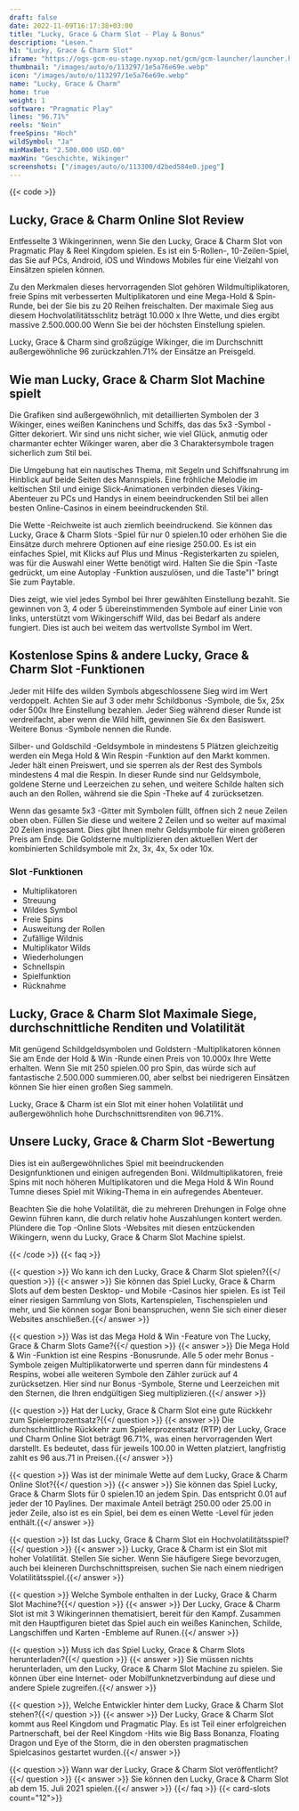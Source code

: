 ```yaml
---
draft: false
date: 2022-11-09T16:17:38+03:00
title: "Lucky, Grace & Charm Slot - Play & Bonus"
description: "Lesen."
h1: "Lucky, Grace & Charm Slot"
iframe: "https://ogs-gcm-eu-stage.nyxop.net/gcm/gcm-launcher/launcher.html?gameUrl=https%3A%2F%2Fnyx.prerelease-env.biz%2Fgs2c%2Fcommon%2Fgames-html5%2Fnyx-game-loader.html%3Fenvid%3Deur%26stage%3D1&gameid=vs10luckcharm&operatorid=241&sessionid=Free%3Aue4ate33id6o6drt8r3tsnnirrv&currency=USD&lang=en_us&mode=demo&device=desktop&lobbyurl=&ogsgameid=1510197"
thumbnail: "/images/auto/o/113297/1e5a76e69e.webp"
icon: "/images/auto/o/113297/1e5a76e69e.webp"
name: "Lucky, Grace & Charm"
home: true
weight: 1
software: "Pragmatic Play"
lines: "96.71%"
reels: "Nein"
freeSpins: "Hoch"
wildSymbol: "Ja"
minMaxBet: "2.500.000 USD.00"
maxWin: "Geschichte, Wikinger"
screenshots: ["/images/auto/o/113300/d2bed584e0.jpeg"]
---
```


{{< code >}}<h2>Lucky, Grace & Charm Online Slot Review</h2><p>Entfesselte 3 Wikingerinnen, wenn Sie den Lucky, Grace & Charm Slot von Pragmatic Play & Reel Kingdom spielen. Es ist ein 5-Rollen-, 10-Zeilen-Spiel, das Sie auf PCs, Android, iOS und Windows Mobiles für eine Vielzahl von Einsätzen spielen können.</p><p>Zu den Merkmalen dieses hervorragenden Slot gehören Wildmultiplikatoren, freie Spins mit verbesserten Multiplikatoren und eine Mega-Hold & Spin-Runde, bei der Sie bis zu 20 Reihen freischalten. Der maximale Sieg aus diesem Hochvolatilitätsschlitz beträgt 10.000 x Ihre Wette, und dies ergibt massive 2.500.000.00 Wenn Sie bei der höchsten Einstellung spielen.</p><p>Lucky, Grace & Charm sind großzügige Wikinger, die im Durchschnitt außergewöhnliche 96 zurückzahlen.71% der Einsätze an Preisgeld.</p><h2>Wie man Lucky, Grace & Charm Slot Machine spielt</h2><p>Die Grafiken sind außergewöhnlich, mit detaillierten Symbolen der 3 Wikinger, eines weißen Kaninchens und Schiffs, das das 5x3 -Symbol -Gitter dekoriert. Wir sind uns nicht sicher, wie viel Glück, anmutig oder charmanter echter Wikinger waren, aber die 3 Charaktersymbole tragen sicherlich zum Stil bei.</p><p>Die Umgebung hat ein nautisches Thema, mit Segeln und Schiffsnahrung im Hinblick auf beide Seiten des Mannspiels. Eine fröhliche Melodie im keltischen Stil und einige Slick-Animationen verbinden dieses Viking-Abenteuer zu PCs und Handys in einem beeindruckenden Stil bei allen besten Online-Casinos in einem beeindruckenden Stil.</p><p>Die Wette -Reichweite ist auch ziemlich beeindruckend. Sie können das Lucky, Grace & Charm Slots -Spiel für nur 0 spielen.10 oder erhöhen Sie die Einsätze durch mehrere Optionen auf eine riesige 250.00. Es ist ein einfaches Spiel, mit Klicks auf Plus und Minus -Registerkarten zu spielen, was für die Auswahl einer Wette benötigt wird. Halten Sie die Spin -Taste gedrückt, um eine Autoplay -Funktion auszulösen, und die Taste"I" bringt Sie zum Paytable.</p><p>Dies zeigt, wie viel jedes Symbol bei Ihrer gewählten Einstellung bezahlt. Sie gewinnen von 3, 4 oder 5 übereinstimmenden Symbole auf einer Linie von links, unterstützt vom Wikingerschiff Wild, das bei Bedarf als andere fungiert. Dies ist auch bei weitem das wertvollste Symbol im Wert.</p><h2>Kostenlose Spins & andere Lucky, Grace & Charm Slot -Funktionen</h2><p>Jeder mit Hilfe des wilden Symbols abgeschlossene Sieg wird im Wert verdoppelt. Achten Sie auf 3 oder mehr Schildbonus -Symbole, die 5x, 25x oder 500x Ihre Einstellung bezahlen. Jeder Sieg während dieser Runde ist verdreifacht, aber wenn die Wild hilft, gewinnen Sie 6x den Basiswert. Weitere Bonus -Symbole nennen die Runde.</p><p>Silber- und Goldschild -Geldsymbole in mindestens 5 Plätzen gleichzeitig werden ein Mega Hold & Win Respin -Funktion auf den Markt kommen. Jeder hält einen Preiswert, und sie sperren als der Rest des Symbols mindestens 4 mal die Respin. In dieser Runde sind nur Geldsymbole, goldene Sterne und Leerzeichen zu sehen, und weitere Schilde halten sich auch an den Rollen, während sie die Spin -Theke auf 4 zurücksetzen.</p><p>Wenn das gesamte 5x3 -Gitter mit Symbolen füllt, öffnen sich 2 neue Zeilen oben oben. Füllen Sie diese und weitere 2 Zeilen und so weiter auf maximal 20 Zeilen insgesamt. Dies gibt Ihnen mehr Geldsymbole für einen größeren Preis am Ende. Die Goldsterne multiplizieren den aktuellen Wert der kombinierten Schildsymbole mit 2x, 3x, 4x, 5x oder 10x.</p><h3>
Slot -Funktionen</h3><ul>
<li></span>
Multiplikatoren</li>
<li></span>
Streuung</li>
<li></span>
Wildes Symbol</li>
<li></span>
Freie Spins</li>
<li></span>
Ausweitung der Rollen</li>
<li></span>
Zufällige Wildnis</li>
<li></span>
Multiplikator Wilds</li>
<li></span>
Wiederholungen</li>
<li></span>
Schnellspin</li>
<li></span>
Spielfunktion</li>
<li></span>
Rücknahme</li></ul><h2>Lucky, Grace & Charm Slot Maximale Siege, durchschnittliche Renditen und Volatilität</h2><p>Mit genügend Schildgeldsymbolen und Goldstern -Multiplikatoren können Sie am Ende der Hold & Win -Runde einen Preis von 10.000x Ihre Wette erhalten. Wenn Sie mit 250 spielen.00 pro Spin, das würde sich auf fantastische 2.500.000 summieren.00, aber selbst bei niedrigeren Einsätzen können Sie hier einen großen Sieg sammeln.</p><p>Lucky, Grace & Charm ist ein Slot mit einer hohen Volatilität und außergewöhnlich hohe Durchschnittsrenditen von 96.71%.</p><h2>Unsere Lucky, Grace & Charm Slot -Bewertung</h2><p>Dies ist ein außergewöhnliches Spiel mit beeindruckenden Designfunktionen und einigen aufregenden Boni. Wildmultiplikatoren, freie Spins mit noch höheren Multiplikatoren und die Mega Hold & Win Round Tumne dieses Spiel mit Wiking-Thema in ein aufregendes Abenteuer.</p><p>Beachten Sie die hohe Volatilität, die zu mehreren Drehungen in Folge ohne Gewinn führen kann, die durch relativ hohe Auszahlungen kontert werden. Plündere die Top -Online Slots -Websites mit diesen entzückenden Wikingern, wenn du Lucky, Grace & Charm Slot Machine spielst.</p>
{{< /code >}}
{{< faq >}}

{{< question >}} Wo kann ich den Lucky, Grace & Charm Slot spielen?{{</ question >}}
{{< answer >}} Sie können das Spiel Lucky, Grace & Charm Slots auf dem besten Desktop- und Mobile -Casinos hier spielen. Es ist Teil einer riesigen Sammlung von Slots, Kartenspielen, Tischenspielen und mehr, und Sie können sogar Boni beanspruchen, wenn Sie sich einer dieser Websites anschließen.{{</ answer >}}

{{< question >}} Was ist das Mega Hold & Win -Feature von The Lucky, Grace & Charm Slots Game?{{</ question >}}
{{< answer >}} Die Mega Hold & Win -Funktion ist eine Respins -Bonusrunde. Alle 5 oder mehr Bonus -Symbole zeigen Multiplikatorwerte und sperren dann für mindestens 4 Respins, wobei alle weiteren Symbole den Zähler zurück auf 4 zurücksetzen. Hier sind nur Bonus -Symbole, Sterne und Leerzeichen mit den Sternen, die Ihren endgültigen Sieg multiplizieren.{{</ answer >}}

{{< question >}} Hat der Lucky, Grace & Charm Slot eine gute Rückkehr zum Spielerprozentsatz?{{</ question >}}
{{< answer >}} Die durchschnittliche Rückkehr zum Spielerprozentsatz (RTP) der Lucky, Grace und Charm Online Slot beträgt 96.71%, was einen hervorragenden Wert darstellt. Es bedeutet, dass für jeweils 100.00 in Wetten platziert, langfristig zahlt es 96 aus.71 in Preisen.{{</ answer >}}

{{< question >}} Was ist der minimale Wette auf dem Lucky, Grace & Charm Online Slot?{{</ question >}}
{{< answer >}} Sie können das Spiel Lucky, Grace & Charm Slots für 0 spielen.10 an jedem Spin. Das entspricht 0.01 auf jeder der 10 Paylines. Der maximale Anteil beträgt 250.00 oder 25.00 in jeder Zeile, also ist es ein Spiel, bei dem es einen Wette -Level für jeden enthält.{{</ answer >}}

{{< question >}} Ist das Lucky, Grace & Charm Slot ein Hochvolatilitätsspiel?{{</ question >}}
{{< answer >}} Lucky, Grace & Charm ist ein Slot mit hoher Volatilität. Stellen Sie sicher. Wenn Sie häufigere Siege bevorzugen, auch bei kleineren Durchschnittspreisen, suchen Sie nach einem niedrigen Volatilitätsspiel.{{</ answer >}}

{{< question >}} Welche Symbole enthalten in der Lucky, Grace & Charm Slot Machine?{{</ question >}}
{{< answer >}} Der Lucky, Grace & Charm Slot ist mit 3 Wikingerinnen thematisiert, bereit für den Kampf. Zusammen mit den Hauptfiguren bietet das Spiel auch ein weißes Kaninchen, Schilde, Langschiffen und Karten -Embleme auf Runen.{{</ answer >}}

{{< question >}} Muss ich das Spiel Lucky, Grace & Charm Slots herunterladen?{{</ question >}}
{{< answer >}} Sie müssen nichts herunterladen, um den Lucky, Grace & Charm Slot Machine zu spielen. Sie können über eine Internet- oder Mobilfunknetzverbindung auf diese und andere Spiele zugreifen.{{</ answer >}}

{{< question >}}, Welche Entwickler hinter dem Lucky, Grace & Charm Slot stehen?{{</ question >}}
{{< answer >}} Der Lucky, Grace & Charm Slot kommt aus Reel Kingdom und Pragmatic Play. Es ist Teil einer erfolgreichen Partnerschaft, bei der Reel Kingdom -Hits wie Big Bass Bonanza, Floating Dragon und Eye of the Storm, die in den obersten pragmatischen Spielcasinos gestartet wurden.{{</ answer >}}

{{< question >}} Wann war der Lucky, Grace & Charm Slot veröffentlicht?{{</ question >}}
{{< answer >}} Sie können den Lucky, Grace & Charm Slot ab dem 15. Juli 2021 spielen.{{</ answer >}}
{{</ faq >}}
{{< card-slots count="12">}}